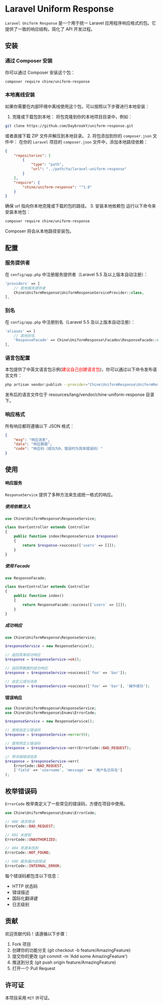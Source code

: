 # Laravel Uniform Response
`Laravel Uniform Response` 是一个用于统一 Laravel 应用程序响应格式的包。它提供了一致的响应结构，简化了 API 开发过程。

## 安装
### 通过 Composer 安装
你可以通过 Composer 安装这个包：

``` bash
composer require chine/uniform-response
```
### 本地离线安装
如果你需要在内部环境中离线使用这个包，可以按照以下步骤进行本地安装：
1. 克隆或下载包到本地：
将包克隆到你的本地项目目录中，例如：
``` bash
git clone https://github.com/DaybreakY/uniform-response.git
```
或者直接下载 ZIP 文件并解压到本地目录。
2. 将包添加到你的 `composer.json` 文件中：
在你的 `Laravel` 项目的 `composer.json` 文件中，添加本地路径依赖：
``` json
{
    "repositories": [
        {
            "type": "path",
            "url": "../path/to/laravel-uniform-response"
        }
    ],
    "require": {
        "chine/uniform-response": "^1.0"
    }
}
```
确保 url 指向你本地克隆或下载的包的路径。
3. 安装本地依赖包
运行以下命令来安装本地包：
``` bash
composer require chine/uniform-response
```
Composer 将会从本地路径安装包。
## 配置
### 服务提供者
在 `config/app.php` 中注册服务提供者（Laravel 5.5 及以上版本自动注册）：

``` php
'providers' => [
    // 其他服务提供者
    Chine\UniformResponse\UniformResponseServiceProvider::class,
],
```
### 别名
在 `config/app.php` 中注册别名（Laravel 5.5 及以上版本自动注册）：

``` php
'aliases' => [
    // 其他别名
    'ResponseFacade' => Chine\UniformResponse\Facades\ResponseFacade::class,
],
```
### 语言包配置
本包提供了中英文语言包示例(<font color="red">建议自己创建语言包</font>)，你可以通过以下命令发布语言文件：
``` bash
php artisan vendor:publish --provider="Chine\UniformResponse\UniformResponseServiceProvider" --tag="lang"
```
发布后的语言文件位于 resources/lang/vendor/chine-uniform-response 目录下。
### 响应格式
所有响应都将遵循以下 JSON 格式：
``` json
{
    "msg": "响应消息",
    "data": "响应数据",
    "code": "响应码（成功为0，错误时为具体错误码）"
}
```
## 使用
#### 响应服务
`ResponseService` 提供了多种方法来生成统一格式的响应。
##### 使用依赖注入
``` php
use Chine\UniformResponse\ResponseService;

class UserController extends Controller
{
    public function index(ResponseService $response)
    {
        return $response->success(['users' => []]);
    }
}
```
##### 使用 Facade
``` php
use ResponseFacade;

class UserController extends Controller
{
    public function index()
    {
        return ResponseFacade::success(['users' => []]);
    }
}
```
##### 成功响应
``` php
use Chine\UniformResponse\ResponseService;

$responseService = new ResponseService();

// 返回简单成功响应
$response = $responseService->ok();

// 返回带数据的成功响应
$response = $responseService->success(['foo' => 'bar']);

// 自定义成功消息
$response = $responseService->success(['foo' => 'bar'], '操作成功');
```
#### 错误响应
``` php
use Chine\UniformResponse\ResponseService;
use Chine\UniformResponse\Enums\ErrorCode;

$responseService = new ResponseService();

// 使用自定义错误码
$response = $responseService->error(0);

// 使用预定义错误码
$response = $responseService->err(ErrorCode::BAD_REQUEST);

// 带详细错误信息
$response = $responseService->err(
    ErrorCode::BAD_REQUEST,
    ['field' => 'username', 'message' => '用户名已存在']
);
```

## 枚举错误码
`ErrorCode` 枚举类定义了一些常见的错误码，方便在项目中使用。

``` php
use Chine\UniformResponse\Enums\ErrorCode;

// 400 请求错误
ErrorCode::BAD_REQUEST;

// 401 未授权
ErrorCode::UNAUTHORIZED;

// 404 资源未找到
ErrorCode::NOT_FOUND;

// 500 服务器内部错误
ErrorCode::INTERNAL_ERROR;
``` 
每个错误码都包含以下信息：

- HTTP 状态码
- 错误描述
- 国际化翻译键
- 日志级别
## 贡献
欢迎贡献代码！请遵循以下步骤：

1. Fork 项目
2. 创建你的功能分支 (git checkout -b feature/AmazingFeature)
3. 提交你的更改 (git commit -m 'Add some AmazingFeature')
4. 推送到分支 (git push origin feature/AmazingFeature)
5. 打开一个 Pull Request
## 许可证
本项目采用 `MIT` 许可证。

